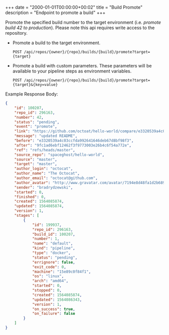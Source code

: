 +++
date = "2000-01-01T00:00:00+00:02"
title = "Build Promote"
description = "Endpoint to promote a build"
+++

Promote the specified build number to the target environment (i.e. _promote build 42 to production_). Please note this api requires write access to the repository.

* Promote a build to the target environment. 
   ```
   POST /api/repos/{owner}/{repo}/builds/{build}/promote?target={target}
   ```

* Promote a build with custom parameters. These parameters will be available to your pipeline steps as environment variables.

   ```
   POST /api/repos/{owner}/{repo}/builds/{build}/promote?target={target}&{key=value}
   ```

Example Response Body:

```json {linenos=table}
{
    "id": 100207,
    "repo_id": 296163,
    "number": 42,
    "status": "pending",
    "event": "promote",
    "link": "https://github.com/octoat/hello-world/compare/e3320539a4c0...9fc1ad6ebf12",
    "message": "updated README",
    "before": "e3320539a4c03ccfda992641646deb67d8bf98f3",
    "after": "9fc1ad6ebf12462f3f9773003e26b4c6f54a772e",
    "ref": "refs/heads/master",
    "source_repo": "spaceghost/hello-world",
    "source": "master",
    "target": "master",
    "author_login": "octocat",
    "author_name": "The Octocat",
    "author_email": "octocat@github.com",
    "author_avatar": "http://www.gravatar.com/avatar/7194e8d48fa1d2b689f99443b767316c",
    "sender": "bradrydzewski",
    "started": 0,
    "finished": 0,
    "created": 1564085874,
    "updated": 1564085874,
    "version": 1,
    "stages": [
        {
            "id": 199937,
            "repo_id": 296163,
            "build_id": 100207,
            "number": 1,
            "name": "default",
            "kind": "pipeline",
            "type": "docker",
            "status": "pending",
            "errignore": false,
            "exit_code": 0,
            "machine": "15e89c0f84f1",
            "os": "linux",
            "arch": "amd64",
            "started": 0,
            "stopped": 0,
            "created": 1564085874,
            "updated": 1564086343,
            "version": 1,
            "on_success": true,
            "on_failure": false
        }
    ]
}
```
